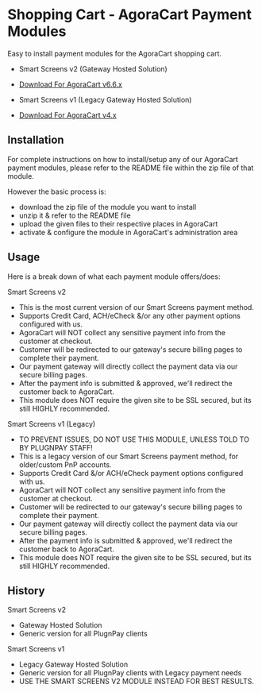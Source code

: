 # Shopping Cart - AgoraCart Payment Modules

Easy to install payment modules for the AgoraCart shopping cart.

* Smart Screens v2 (Gateway Hosted Solution)
- [Download For AgoraCart v6.6.x](AgoraCart%20v6.6.X/agoracart_ss2_module.zip)

* Smart Screens v1 (Legacy Gateway Hosted Solution)
- [Download For AgoraCart v4.x](./AgoraCart%20v4.x/agoracart_ss1_module.zip)
  
## Installation

For complete instructions on how to install/setup any of our AgoraCart payment modules, please refer to the README file within the zip file of that module.

However the basic process is:
* download the zip file of the module you want to install
* unzip it & refer to the README file
* upload the given files to their respective places in AgoraCart
* activate & configure the module in AgoraCart's administration area

## Usage

Here is a break down of what each payment module offers/does:

Smart Screens v2
* This is the most current version of our Smart Screens payment method.
* Supports Credit Card, ACH/eCheck &/or any other payment options configured with us.
* AgoraCart will NOT collect any sensitive payment info from the customer at checkout.
* Customer will be redirected to our gateway's secure billing pages to complete their payment.
* Our payment gateway will directly collect the payment data via our secure billing pages.
* After the payment info is submitted & approved, we'll redirect the customer back to AgoraCart.
* This module does NOT require the given site to be SSL secured, but its still HIGHLY recommended.

Smart Screens v1 (Legacy)
* TO PREVENT ISSUES, DO NOT USE THIS MODULE, UNLESS TOLD TO BY PLUGNPAY STAFF!
* This is a legacy version of our Smart Screens payment method, for older/custom PnP accounts.
* Supports Credit Card &/or ACH/eCheck payment options configured with us.
* AgoraCart will NOT collect any sensitive payment info from the customer at checkout.
* Customer will be redirected to our gateway's secure billing pages to complete their payment.
* Our payment gateway will directly collect the payment data via our secure billing pages.
* After the payment info is submitted & approved, we'll redirect the customer back to AgoraCart.
* This module does NOT require the given site to be SSL secured, but its still HIGHLY recommended.

## History

Smart Screens v2
* Gateway Hosted Solution
* Generic version for all PlugnPay clients

Smart Screens v1
* Legacy Gateway Hosted Solution
* Generic version for all PlugnPay clients with Legacy payment needs
* USE THE SMART SCREENS V2 MODULE INSTEAD FOR BEST RESULTS.

